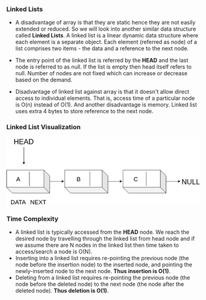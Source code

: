 ### Linked Lists

   - A disadvantage of array is that they are static hence they are not easily extended or reduced. So we will look into another similar data structure called **Linked Lists**.
    A linked list is a linear dynamic data structure where each element is a separate object. Each element (referred as node) of a list comprises two items - the data and a reference to the next node.
  -  The entry point of the linked list is referred by the **HEAD** and the last node is referred to as null.
    If the list is empty then head itself refers to null.
    Number of nodes are not fixed which can increase or decrease based on the demand.

  -  Disadvantage of linked list against array is that it doesn't allow direct access to individual elements. That is, access time of a particular node is O(n) instead of O(1).
    And another disadvantage is memory. Linked list uses extra 4 bytes to store reference to the next node.

### Linked List Visualization
<img src="images/linkedlist.jpg"/>

### Time Complexity

  -  A linked list is typically accessed from the **HEAD** node. We reach the desired node by travelling through the linked list from head node and if we assume there are N nodes in the linked list then time taken to access/search a node is O(N).
  -  Inserting into a linked list requires re-pointing the previous node (the node before the insertion node) to the inserted node, and pointing the newly-inserted node to the next node. **Thus insertion is O(1)**.
  -  Deleting from a linked list requires re-pointing the previous node (the node before the deleted node) to the next node (the node after the deleted node). **Thus deletion is O(1)**.


